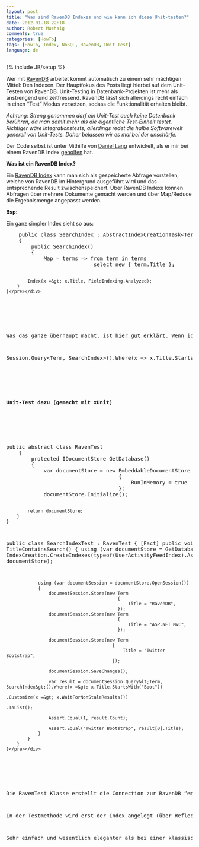 ```yaml
---
layout: post
title: "Was sind RavenDB Indexes und wie kann ich diese Unit-testen?"
date: 2012-01-18 22:18
author: Robert Muehsig
comments: true
categories: [HowTo]
tags: [HowTo, Index, NoSQL, RavenDB, Unit Test]
language: de
---
```

{% include JB/setup %}
<p>Wer mit <a href="http://www.knowyourstack.com/what-is/ravendb">RavenDB</a> arbeitet kommt automatisch zu einem sehr mächtigen Mittel: Den Indexen. Der Hauptfokus des Posts liegt hierbei auf dem Unit-Testen von RavenDB. Unit-Testing in Datenbank-Projekten ist mehr als anstrengend und zeitfressend. RavenDB lässt sich allerdings recht einfach in einen “Test” Modus versetzen, sodass die Funktionalität erhalten bleibt. </p> <p><em>Achtung: Streng genommen darf ein Unit-Test auch keine Datenbank berühren, da man damit mehr als die eigentliche Test-Einheit testet. Richtiger wäre Integrationstests, allerdings redet die halbe Softwarewelt generell von Unit-Tests. Daher belassen wir es mal bei der unschärfe.</em></p> <p>Der Code selbst ist unter Mithilfe von <a href="http://daniellang.net/">Daniel Lang</a> entwickelt, als er mir bei einem RavenDB Index <a href="{{BASE_PATH}}/2012/01/16/gitpull-request-mergen-fr-anfnger/">geholfen</a> hat.</p> <p><strong>Was ist ein RavenDB Index?</strong></p> <p>Ein <a href="http://ravendb.net/documentation/how-indexes-work">RavenDB Index</a> kann man sich als gespeicherte Abfrage vorstellen, welche von RavenDB im Hintergrund ausgeführt wird und das entsprechende Result zwischenspeichert. Über RavenDB Indexe können Abfragen über mehrere Dokumente gemacht werden und über Map/Reduce die Ergebnismenge angepasst werden. </p> <p><strong>Bsp: </strong></p> <p>Ein ganz simpler Index sieht so aus:</p> <div style="padding-bottom: 0px; margin: 0px; padding-left: 0px; padding-right: 0px; display: inline; float: none; padding-top: 0px" id="scid:812469c5-0cb0-4c63-8c15-c81123a09de7:8a2a1586-9e7f-41da-9a0c-c8185a0151de" class="wlWriterEditableSmartContent"><pre name="code" class="c#">    public class SearchIndex : AbstractIndexCreationTask&lt;Term&gt;
    {
        public SearchIndex()
        {
            Map = terms =&gt; from term in terms
                            select new { term.Title };

            Index(x =&gt; x.Title, FieldIndexing.Analyzed);
        }
    }</pre></div>
<p>&nbsp;</p>
<p>Was das ganze überhaupt macht, ist <a href="http://daniellang.net/searching-on-string-properties-in-ravendb/">hier gut erklärt</a>. Wenn ich den Code anwenden möchte:</p>
<div style="padding-bottom: 0px; margin: 0px; padding-left: 0px; padding-right: 0px; display: inline; float: none; padding-top: 0px" id="scid:812469c5-0cb0-4c63-8c15-c81123a09de7:d3ce19f0-938f-4b6b-9bbb-fc4991c007c4" class="wlWriterEditableSmartContent"><pre name="code" class="c#">Session.Query&lt;Term, SearchIndex&gt;().Where(x =&gt; x.Title.StartsWith(searchTerm)).ToList();</pre></div>
<p>&nbsp;</p>
<p><strong>Unit-Test dazu (gemacht mit xUnit)</strong></p>
<p>&nbsp;</p>
<div style="padding-bottom: 0px; margin: 0px; padding-left: 0px; padding-right: 0px; display: inline; float: none; padding-top: 0px" id="scid:812469c5-0cb0-4c63-8c15-c81123a09de7:2ea25287-ed20-47c2-93ca-bb2ce35be1f8" class="wlWriterEditableSmartContent"><pre name="code" class="c#">public abstract class RavenTest
    {
        protected IDocumentStore GetDatabase()
        {
            var documentStore = new EmbeddableDocumentStore
                                    {
                                        RunInMemory = true
                                    };
            documentStore.Initialize();

            return documentStore;
        }
    } 

public class SearchIndexTest : RavenTest
    {
        [Fact]
        public void TitleContainsSearch()
        {
            using (var documentStore = GetDatabase())
            {
                IndexCreation.CreateIndexes(typeof(UserActivityFeedIndex).Assembly, documentStore);

                using (var documentSession = documentStore.OpenSession())
                {
                    documentSession.Store(new Term
                                              {
                                                  Title = "RavenDB",
                                              });
                    documentSession.Store(new Term
                                              {
                                                  Title = "ASP.NET MVC",
                                              });

                    documentSession.Store(new Term
                                            {
                                                Title = "Twitter Bootstrap",
                                            });

                    documentSession.SaveChanges();

                    var result = documentSession.Query&lt;Term, SearchIndex&gt;().Where(x =&gt; x.Title.StartsWith("Boot"))
                                                                           .Customize(x =&gt; x.WaitForNonStaleResults())
                                                                           .ToList();

                    Assert.Equal(1, result.Count);

                    Assert.Equal("Twitter Bootstrap", result[0].Title);
                }
            }
        }
    }</pre></div>

<p>&nbsp;</p>
<p>Die RavenTest Klasse erstellt die Connection zur RavenDB “embedded” Datenbank. Über “<strong>RunInMemory</strong>” wird dies auch nur im Arbeitsspeicher gehalten. Vorteil: Sehr schnell und kein Cleanup nach dem Test. </p>
<p>In der Testmethode wird erst der Index angelegt (über Reflection wird die Assembly durchsucht) und dann werden Testdaten in diese DB abgespeichert. Am Ende erfolgt die Abfrage und das Ergebnis wird überprüft. Bei der Abfrage wird noch ein <strong>WaitForNonStaleResults</strong> dazugehangen um auch die gerade eben gespeicherten Daten mit abzufragen (RavenDB speichert die Index-Ergebnisse zwischen, sodass es zu einer kurzen Verzögerung kommen kann. Ist im Unit-Testing allerdings ungünstig.)</p>
<p>Sehr einfach und wesentlich eleganter als bei einer klassischen DB.</p>
